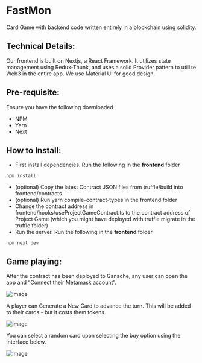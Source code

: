 # FastMon
Card Game with backend code written entirely in a blockchain using solidity.

## Technical Details:

Our frontend is built on Nextjs, a React Framework. It utilizes state management using
Redux-Thunk, and uses a solid Provider pattern to utilize Web3 in the entire app.
We use Material UI for good design.

## Pre-requisite:
Ensure you have the following downloaded

* NPM
* Yarn
* Next

## How to Install:

- First install dependencies. Run the following in the **frontend** folder
```
npm install
```
- (optional) Copy the latest Contract JSON files from truffle/build into frontend/contracts
- (optional) Run yarn compile-contract-types in the frontend folder
- Change the contract address in frontend/hooks/useProjectGameContract.ts to the contract
address of Project Game (which you might have deployed with truffle migrate in the
truffle folder)
- Run the server. Run  the following in the **frontend** folder
```
npm next dev
```

## Game playing:

After the contract has been deployed to Ganache, any user can open the app and “Connect their
Metamask account”.

![image](https://user-images.githubusercontent.com/91639328/148579122-1a73b16c-e764-4146-a42f-9850abba908e.png)

A player can Generate a New Card to advance the turn. This will be added to their
cards - but it costs them tokens.  


![image](https://user-images.githubusercontent.com/91639328/148579442-97a4f271-ef7d-4df2-99b4-6d0742f49484.png)

You can select a random card upon selecting the buy option using the interface below.

![image](https://user-images.githubusercontent.com/91639328/148579575-79b4896f-f494-4fad-9951-bceb25b8587c.png)



